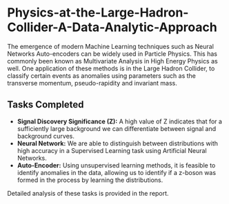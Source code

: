 # Physics-at-the-Large-Hadron-Collider-A-Data-Analytic-Approach

The emergence of modern Machine Learning techniques such as Neural Networks Auto-encoders can be widely used in Particle Physics. 
This has commonly been known as Multivariate Analysis in High Energy Physics as well. 
One application of these methods is in the Large Hadron Collider, to classify certain events as anomalies using parameters such as the transverse momentum, pseudo-rapidity and invariant mass.

## Tasks Completed

* **Signal Discovery Significance (Z):** A high value of Z indicates that for a sufficiently large background we can differentiate between signal and background curves.
* **Neural Network:** We are able to distinguish between distributions with high accuracy in a Supervised Learning task using Artificial Neural Networks.
* **Auto-Encoder:** Using unsupervised learning methods, it is feasible to identify anomalies in the data, allowing us to identify if a z-boson was formed in the process by learning the distributions.

Detailed analysis of these tasks is provided in the report.

